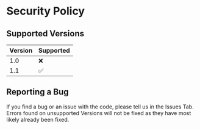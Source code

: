 # Security Policy

## Supported Versions

| Version | Supported          |
| ------- | ------------------ |
| 1.0   | :x: |
| 1.1   | :white_check_mark: |

## Reporting a Bug
If you find a bug or an issue with the code, please tell us in the Issues Tab. Errors found on unsupported Versions will not be fixed as they have most likely already been fixed.
